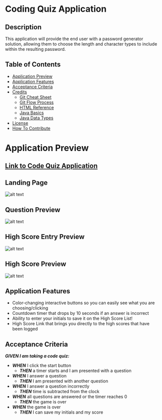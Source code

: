 # Coding Quiz Application

## Description

This application will provide the end user with a password generator solution, allowing them to choose the length and character types to include within the resulting password.

## Table of Contents

- [Application Preview](#application-preview)
- [Application Features](#site-features)
- [Acceptance Criteria](#acceptance-criteria-for-this-challenge)
- [Credits](#credits)
    - [Git Cheat Sheet](#git-cheat-sheet-pdf)
    - [Git Flow Process](#git-flow-process)
    - [HTML Reference](#html-reference)
    - [Java Basics](#java-basics)
    - [Java Data Types](#java-data-types)
- [License](#license)
- [How To Contribute](#how-to-contribute)

# Application Preview
## [Link to Code Quiz Application](https://estee3.github.io/Coding-Quiz/index.html)

## Landing Page
![alt text](./images/Landing%20Page.png)

## Question Preview
![alt text](./images/Question%20Preview.png)

## High Score Entry Preview
![alt text](./images/High%20Score%20Entry.png)

## High Score Preview
![alt text](./images/High%20Scores%20Preview.png)

## Application Features
- Color-changing interactive buttons so you can easily see what you are choosing/clicking
- Countdown timer that drops by 10 seconds if an answer is incorrect
- Ability to enter your initials to save it on the High Score List!
- High Score Link that brings you directly to the high scores that have been logged

## Acceptance Criteria
***GIVEN I am taking a code quiz:***
- ***WHEN*** I click the start button
    - ***THEN*** a timer starts and I am presented with a question
- ***WHEN*** I answer a question
    - ***THEN*** I am presented with another question
- ***WHEN*** I answer a question incorrectly
    - ***THEN*** time is subtracted from the clock
- ***WHEN*** all questions are answered or the timer reaches 0
    - ***THEN*** the game is over
- ***WHEN*** the game is over
    - ***THEN*** I can save my initials and my score

